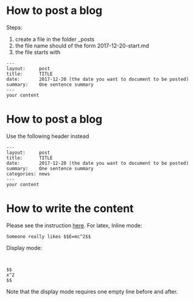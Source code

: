 # How to post a blog

Steps:
1. create a file in the folder _posts
2. the file name should of the form 2017-12-20-start.md
3. the file starts with<br>
```
---
layout:     post
title:      TITLE
date:       2017-12-20 (the date you want to document to be posted)
summary:    One sentence summary
---
your content
```

# How to post a blog

Use the following header instead
```
---
layout:     post
title:      TITLE
date:       2017-12-20 (the date you want to document to be posted)
summary:    One sentence summary
categories: news
---
your content
```

# How to write the content
Please see the instruction [here](https://github.com/adam-p/markdown-here/wiki/Markdown-Cheatsheet).
For latex, 
Inline mode:
```
Someone really likes $$E=mc^2$$
```

Display mode:
```


$$
x^2
$$

```
Note that the display mode requires one empty line before and after.
